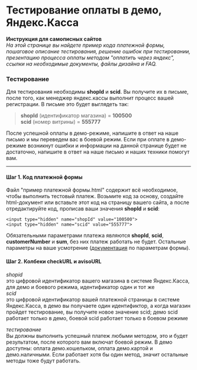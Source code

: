 Тестирование оплаты в демо, Яндекс.Касса
========================================
**Инструкция для самописных сайтов**  
_На этой странице вы найдете пример кода платежной формы, пошаговое описание тестирования, решение ошибок при тестировании, презентацию процесса оплаты методом "оплатить через яндекс", ссылки на необходимые документы, файлы дизайна и FAQ._

### Тестирование

Для тестирования необходимы **shopId** и **scid**. Вы получите их в письме, после того, как менеджер яндекс.кассы выполнит процесс вашей регистрации. В письме это будет выглядеть так:
> **shopId** (идентификатор магазина) = **100500**  
> **scid** (номер витрины) = **555777**

После успешной оплаты в демо-режиме, напишите в ответ на наше письмо и мы переведем вас в боевой режим. Если при оплате в демо-режиме возникнут ошибки и информации на данной странице будет не достаточно, напишите в ответ на наше письмо и наших техники помогут вам.

---

#### Шаг 1. Код платежной формы
Файл "пример платежной формы.html" содержит всё необходимое, чтобы выполнить тестовый платеж. Возьмите код за основу, создайте html-документ или вставьте этот код на страницу вашего сайта, а после отредактируйте код, прописав ваши значения **shopId** и **scid**:

    <input type="hidden" name="shopId" value="100500">
    <input type="hidden" name="scid" value="555777">

Обязательными параметрами платежа являются **shopId**, **scid**, **customerNumber** и **sum**, без них платеж работать не будет. Остальные параметры на ваше усмотрение ([документация](https://tech.yandex.ru/money/doc/payment-solution/payment-form/payment-form-http-docpage/) по параметрам формы).

#### Шаг 2. Колбеки checkURL и avisoURL

_shopid_  
это цифровой идентификатор вашего магазина в системе Яндекс.Касса, для демо и боевого режима, идентификатор один и тот же  
_scid_  
это цифровой идентификатор вашей платежной страницы в системе Яндекс.Касса, в демо вы получаете один идентификтор, а когда магазин пройдет тестирование, вы получите новое значение scid; демо scid работает только в демо, боевой scid работает только в боевом режиме

_тестирование_  
Вы должны выполнить успешный платеж любыми методом, это и будет результатом, после которого вам включат боевой режим. В демо доступны: оплата демо.кошельком, оплата демо.картой и демо.наличными. Если работает хотя бы один метод, значит остальные методы тоже будут работать.
